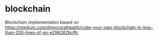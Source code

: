 # blockchain

Blockchain implementation based on https://medium.com/@mycoralhealth/code-your-own-blockchain-in-less-than-200-lines-of-go-e296282bcffc
